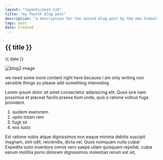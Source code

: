 ```yaml
---
layout: "layouts/post.njk"
title: "my fourth blog post"
description: "a description for the second blog post by the man himself"
tags: post
date: Created
---
```


## {{ title }}
{{ date }}

![blog2 image](/assets/images/blog2.jpg)

we need some more content right here because i am only writing non sensible things
so please add something interesting

Lorem ipsum dolor sit amet consectetur adipisicing elit. Quos iure nam possimus et placeat facilis praese tium unde, quis a ratione volbus fuga provident.

  1. quidem exeronem
  2. optio totam rem
  3. fugit sit
  4. eos iusto

Est ratione nobis atque dignissimos non eaque minima debitis suscipit magnam, sint odit, reiciendis, dicta vel. Quos numquam nulla culpa! Expedita iusto inventore omnis vero saepe ullam quisquam repellat, culpa earum mollitia porro dolorem dignissimos molestias rerum est sit,
